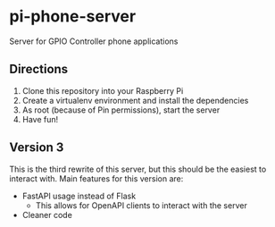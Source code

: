 # pi-phone-server

Server for GPIO Controller phone applications

## Directions

1. Clone this repository into your Raspberry Pi
2. Create a virtualenv environment and install the dependencies
3. As root (because of Pin permissions), start the server
4. Have fun!

## Version 3
This is the third rewrite of this server, but this should be the easiest to interact with.
Main features for this version are:
* FastAPI usage instead of Flask
  * This allows for OpenAPI clients to interact with the server
* Cleaner code
